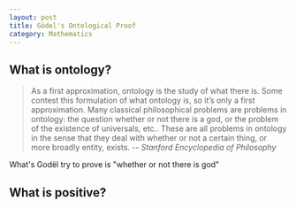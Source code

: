 ```yaml
---
layout: post
title: Gödel's Ontological Proof
category: Mathematics
---
```


## What is ontology?
> As a first approximation, ontology is the study of what there is. Some contest this formulation of what ontology is, so it’s only a first approximation. Many classical philosophical problems are problems in ontology: the question whether or not there is a god, or the problem of the existence of universals, etc.. These are all problems in ontology in the sense that they deal with whether or not a certain thing, or more broadly entity, exists.
> -- <cite> Stanford Encyclopedia of Philosophy</cite>

What's Godël try to prove is "whether or not there is god"

## What is positive?
